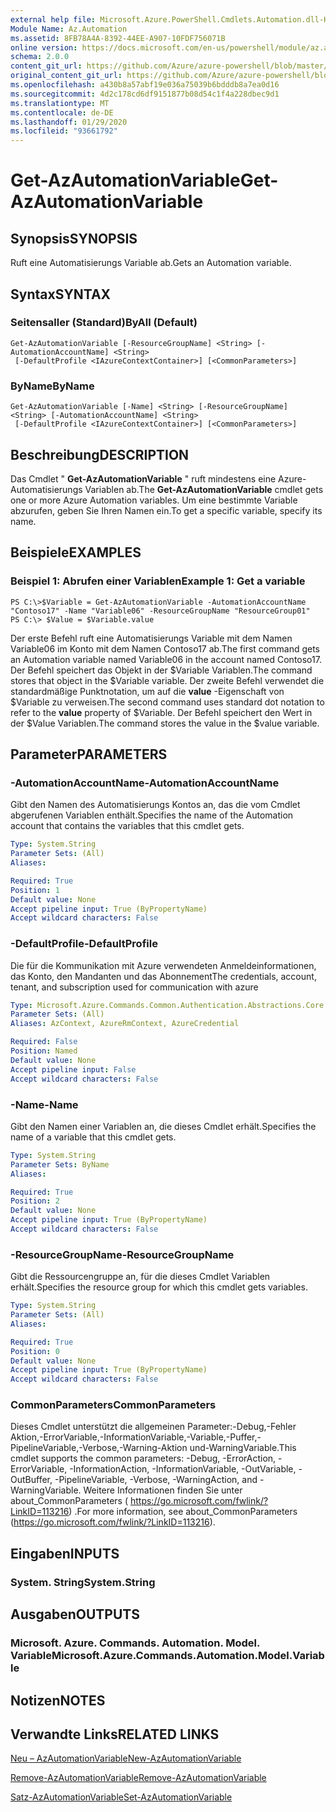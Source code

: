 ```yaml
---
external help file: Microsoft.Azure.PowerShell.Cmdlets.Automation.dll-Help.xml
Module Name: Az.Automation
ms.assetid: 8FB78A4A-8392-44EE-A907-10FDF756071B
online version: https://docs.microsoft.com/en-us/powershell/module/az.automation/get-azautomationvariable
schema: 2.0.0
content_git_url: https://github.com/Azure/azure-powershell/blob/master/src/Automation/Automation/help/Get-AzAutomationVariable.md
original_content_git_url: https://github.com/Azure/azure-powershell/blob/master/src/Automation/Automation/help/Get-AzAutomationVariable.md
ms.openlocfilehash: a430b8a57abf19e036a75039b6bdddb8a7ea0d16
ms.sourcegitcommit: 4d2c178cd6df9151877b08d54c1f4a228dbec9d1
ms.translationtype: MT
ms.contentlocale: de-DE
ms.lasthandoff: 01/29/2020
ms.locfileid: "93661792"
---
```

# <span data-ttu-id="2851c-101">Get-AzAutomationVariable</span><span class="sxs-lookup"><span data-stu-id="2851c-101">Get-AzAutomationVariable</span></span>

## <span data-ttu-id="2851c-102">Synopsis</span><span class="sxs-lookup"><span data-stu-id="2851c-102">SYNOPSIS</span></span>
<span data-ttu-id="2851c-103">Ruft eine Automatisierungs Variable ab.</span><span class="sxs-lookup"><span data-stu-id="2851c-103">Gets an Automation variable.</span></span>

## <span data-ttu-id="2851c-104">Syntax</span><span class="sxs-lookup"><span data-stu-id="2851c-104">SYNTAX</span></span>

### <span data-ttu-id="2851c-105">Seitensaller (Standard)</span><span class="sxs-lookup"><span data-stu-id="2851c-105">ByAll (Default)</span></span>
```
Get-AzAutomationVariable [-ResourceGroupName] <String> [-AutomationAccountName] <String>
 [-DefaultProfile <IAzureContextContainer>] [<CommonParameters>]
```

### <span data-ttu-id="2851c-106">ByName</span><span class="sxs-lookup"><span data-stu-id="2851c-106">ByName</span></span>
```
Get-AzAutomationVariable [-Name] <String> [-ResourceGroupName] <String> [-AutomationAccountName] <String>
 [-DefaultProfile <IAzureContextContainer>] [<CommonParameters>]
```

## <span data-ttu-id="2851c-107">Beschreibung</span><span class="sxs-lookup"><span data-stu-id="2851c-107">DESCRIPTION</span></span>
<span data-ttu-id="2851c-108">Das Cmdlet " **Get-AzAutomationVariable** " ruft mindestens eine Azure-Automatisierungs Variablen ab.</span><span class="sxs-lookup"><span data-stu-id="2851c-108">The **Get-AzAutomationVariable** cmdlet gets one or more Azure Automation variables.</span></span>
<span data-ttu-id="2851c-109">Um eine bestimmte Variable abzurufen, geben Sie Ihren Namen ein.</span><span class="sxs-lookup"><span data-stu-id="2851c-109">To get a specific variable, specify its name.</span></span>

## <span data-ttu-id="2851c-110">Beispiele</span><span class="sxs-lookup"><span data-stu-id="2851c-110">EXAMPLES</span></span>

### <span data-ttu-id="2851c-111">Beispiel 1: Abrufen einer Variablen</span><span class="sxs-lookup"><span data-stu-id="2851c-111">Example 1: Get a variable</span></span>
```
PS C:\>$Variable = Get-AzAutomationVariable -AutomationAccountName "Contoso17" -Name "Variable06" -ResourceGroupName "ResourceGroup01"
PS C:\> $Value = $Variable.value
```

<span data-ttu-id="2851c-112">Der erste Befehl ruft eine Automatisierungs Variable mit dem Namen Variable06 im Konto mit dem Namen Contoso17 ab.</span><span class="sxs-lookup"><span data-stu-id="2851c-112">The first command gets an Automation variable named Variable06 in the account named Contoso17.</span></span>
<span data-ttu-id="2851c-113">Der Befehl speichert das Objekt in der $Variable Variablen.</span><span class="sxs-lookup"><span data-stu-id="2851c-113">The command stores that object in the $Variable variable.</span></span>
<span data-ttu-id="2851c-114">Der zweite Befehl verwendet die standardmäßige Punktnotation, um auf die **value** -Eigenschaft von $Variable zu verweisen.</span><span class="sxs-lookup"><span data-stu-id="2851c-114">The second command uses standard dot notation to refer to the **value** property of $Variable.</span></span>
<span data-ttu-id="2851c-115">Der Befehl speichert den Wert in der $Value Variablen.</span><span class="sxs-lookup"><span data-stu-id="2851c-115">The command stores the value in the $value variable.</span></span>

## <span data-ttu-id="2851c-116">Parameter</span><span class="sxs-lookup"><span data-stu-id="2851c-116">PARAMETERS</span></span>

### <span data-ttu-id="2851c-117">-AutomationAccountName</span><span class="sxs-lookup"><span data-stu-id="2851c-117">-AutomationAccountName</span></span>
<span data-ttu-id="2851c-118">Gibt den Namen des Automatisierungs Kontos an, das die vom Cmdlet abgerufenen Variablen enthält.</span><span class="sxs-lookup"><span data-stu-id="2851c-118">Specifies the name of the Automation account that contains the variables that this cmdlet gets.</span></span>

```yaml
Type: System.String
Parameter Sets: (All)
Aliases:

Required: True
Position: 1
Default value: None
Accept pipeline input: True (ByPropertyName)
Accept wildcard characters: False
```

### <span data-ttu-id="2851c-119">-DefaultProfile</span><span class="sxs-lookup"><span data-stu-id="2851c-119">-DefaultProfile</span></span>
<span data-ttu-id="2851c-120">Die für die Kommunikation mit Azure verwendeten Anmeldeinformationen, das Konto, den Mandanten und das Abonnement</span><span class="sxs-lookup"><span data-stu-id="2851c-120">The credentials, account, tenant, and subscription used for communication with azure</span></span>

```yaml
Type: Microsoft.Azure.Commands.Common.Authentication.Abstractions.Core.IAzureContextContainer
Parameter Sets: (All)
Aliases: AzContext, AzureRmContext, AzureCredential

Required: False
Position: Named
Default value: None
Accept pipeline input: False
Accept wildcard characters: False
```

### <span data-ttu-id="2851c-121">-Name</span><span class="sxs-lookup"><span data-stu-id="2851c-121">-Name</span></span>
<span data-ttu-id="2851c-122">Gibt den Namen einer Variablen an, die dieses Cmdlet erhält.</span><span class="sxs-lookup"><span data-stu-id="2851c-122">Specifies the name of a variable that this cmdlet gets.</span></span>

```yaml
Type: System.String
Parameter Sets: ByName
Aliases:

Required: True
Position: 2
Default value: None
Accept pipeline input: True (ByPropertyName)
Accept wildcard characters: False
```

### <span data-ttu-id="2851c-123">-ResourceGroupName</span><span class="sxs-lookup"><span data-stu-id="2851c-123">-ResourceGroupName</span></span>
<span data-ttu-id="2851c-124">Gibt die Ressourcengruppe an, für die dieses Cmdlet Variablen erhält.</span><span class="sxs-lookup"><span data-stu-id="2851c-124">Specifies the resource group for which this cmdlet gets variables.</span></span>

```yaml
Type: System.String
Parameter Sets: (All)
Aliases:

Required: True
Position: 0
Default value: None
Accept pipeline input: True (ByPropertyName)
Accept wildcard characters: False
```

### <span data-ttu-id="2851c-125">CommonParameters</span><span class="sxs-lookup"><span data-stu-id="2851c-125">CommonParameters</span></span>
<span data-ttu-id="2851c-126">Dieses Cmdlet unterstützt die allgemeinen Parameter:-Debug,-Fehler Aktion,-ErrorVariable,-InformationVariable,-Variable,-Puffer,-PipelineVariable,-Verbose,-Warning-Aktion und-WarningVariable.</span><span class="sxs-lookup"><span data-stu-id="2851c-126">This cmdlet supports the common parameters: -Debug, -ErrorAction, -ErrorVariable, -InformationAction, -InformationVariable, -OutVariable, -OutBuffer, -PipelineVariable, -Verbose, -WarningAction, and -WarningVariable.</span></span> <span data-ttu-id="2851c-127">Weitere Informationen finden Sie unter about_CommonParameters ( https://go.microsoft.com/fwlink/?LinkID=113216) .</span><span class="sxs-lookup"><span data-stu-id="2851c-127">For more information, see about_CommonParameters (https://go.microsoft.com/fwlink/?LinkID=113216).</span></span>

## <span data-ttu-id="2851c-128">Eingaben</span><span class="sxs-lookup"><span data-stu-id="2851c-128">INPUTS</span></span>

### <span data-ttu-id="2851c-129">System. String</span><span class="sxs-lookup"><span data-stu-id="2851c-129">System.String</span></span>

## <span data-ttu-id="2851c-130">Ausgaben</span><span class="sxs-lookup"><span data-stu-id="2851c-130">OUTPUTS</span></span>

### <span data-ttu-id="2851c-131">Microsoft. Azure. Commands. Automation. Model. Variable</span><span class="sxs-lookup"><span data-stu-id="2851c-131">Microsoft.Azure.Commands.Automation.Model.Variable</span></span>

## <span data-ttu-id="2851c-132">Notizen</span><span class="sxs-lookup"><span data-stu-id="2851c-132">NOTES</span></span>

## <span data-ttu-id="2851c-133">Verwandte Links</span><span class="sxs-lookup"><span data-stu-id="2851c-133">RELATED LINKS</span></span>

[<span data-ttu-id="2851c-134">Neu – AzAutomationVariable</span><span class="sxs-lookup"><span data-stu-id="2851c-134">New-AzAutomationVariable</span></span>](./New-AzAutomationVariable.md)

[<span data-ttu-id="2851c-135">Remove-AzAutomationVariable</span><span class="sxs-lookup"><span data-stu-id="2851c-135">Remove-AzAutomationVariable</span></span>](./Remove-AzAutomationVariable.md)

[<span data-ttu-id="2851c-136">Satz-AzAutomationVariable</span><span class="sxs-lookup"><span data-stu-id="2851c-136">Set-AzAutomationVariable</span></span>](./Set-AzAutomationVariable.md)


